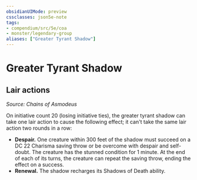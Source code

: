 ```yaml
---
obsidianUIMode: preview
cssclasses: json5e-note
tags:
- compendium/src/5e/coa
- monster/legendary-group
aliases: ["Greater Tyrant Shadow"]
---
```

# Greater Tyrant Shadow

## Lair actions
_Source: Chains of Asmodeus_

On initiative count 20 (losing initiative ties), the greater tyrant shadow can take one lair action to cause the following effect; it can't take the same lair action two rounds in a row:

- **Despair.** One creature within 300 feet of the shadow must succeed on a DC 22 Charisma saving throw or be overcome with despair and self-doubt. The creature has the stunned condition for 1 minute. At the end of each of its turns, the creature can repeat the saving throw, ending the effect on a success.  
- **Renewal.** The shadow recharges its Shadows of Death ability.